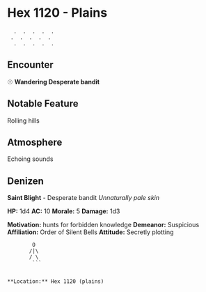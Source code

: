 # Hex 1120 - Plains
```
  .  .  .  .  .
 .  .  .  .  .
  .  .  .  .  .
```

## Encounter

☉ **Wandering Desperate bandit**

## Notable Feature

Rolling hills

## Atmosphere

Echoing sounds

## Denizen

**Saint Blight** - Desperate bandit
*Unnaturally pale skin*

**HP:** 1d4 **AC:** 10 **Morale:** 5
**Damage:** 1d3

**Motivation:** hunts for forbidden knowledge
**Demeanor:** Suspicious
**Affiliation:** Order of Silent Bells
**Attitude:** Secretly plotting

```
        O
       /|\
       / \
        ```


**Location:** Hex 1120 (plains)
